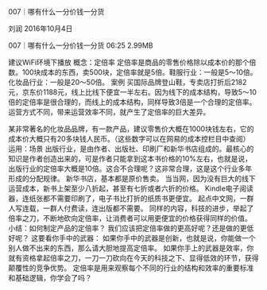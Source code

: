 007｜哪有什么一分价钱一分货


刘润
2016年10月4日

007｜哪有什么一分价钱一分货
06:25 2.99MB

建议WiFi环境下播放
概念：定倍率
定倍率是商品的零售价格除以成本价的那个倍数。100块成本的东西，卖500块，定倍率就是5倍。鞋服行业：一般是5～10倍。化妆品行业：一般是20～50倍。
案例
买国际品牌登山鞋，专卖店打折后2182元，京东价1188元，线上比线下便宜一半左右。因为线下的成本结构，导致5～10倍的定倍率是很合理的，而线上的成本结构，同样导致3倍是一个合理的定倍率。运营方式不同，带来运营效率不同，就产生了定倍率的巨大差异。

某非常著名的化妆品品牌，有一款产品，建议零售价大概在1000块钱左右，它的成本价大概只有20多块钱人民币。（这些数字可以在网易的成本控栏目中查阅）
运用：场景
出版行业，是由作者、出版社、印刷厂和新华书店组成的。最核心的知识是作者创造出来的，可是作者只能拿到这本书价格的10%左右，也就是说，出版行业的定倍率大概是10倍。这合不合理呢？这非常合理，这是这个行业多年形成的分配规律。
新华书店，基本都是原价售卖。
当当网，因为没有巨大的线下运营成本，新书上架至少八折起，甚至有七折或者六折的价格。
Kindle电子阅读器，连纸张都不需要印刷了，电子书比打折的纸质书更便宜。
起点中文网，一群人写连载，一群人付费读，连出版都不需要。
同样的内容，科技的进步，举起了倍率之刀，不断地砍向定倍率，让消费者可以用更便宜的价格获得同样的价值。
小结：如何制定产品的定倍率？
我们应该把定倍率做的更高好呢？还是做的更低好呢？
这要看你手中的武器：
如果你手中的武器是创新，也就是说，你能做一个别人做不出来的东西，那么请大胆地提高定倍率。
如果你手上的武器是效率，你就有资格拿起倍率之刀，一刀一刀砍向在今天的科技之下、显得低效的环节，获得颠覆性的竞争优势。
定倍率是用来观察每个不同的行业的结构和效率的重要标准和基础逻辑，你学会了吗？